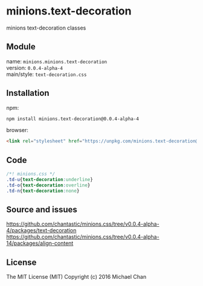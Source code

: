 # minions.text-decoration
minions text-decoration classes

## Module
name: `minions.minions.text-decoration`  
version: `0.0.4-alpha-4`  
main/style: `text-decoration.css`  

## Installation
npm:
```bash
npm install minions.text-decoration@0.0.4-alpha-4
```

browser:
```html
<link rel="stylesheet" href="https://unpkg.com/minions.text-decoration@0.0.4-alpha-4" />
```

## Code
```css
/*! minions.css */
.td-u{text-decoration:underline}
.td-o{text-decoration:overline}
.td-n{text-decoration:none}

```

## Source and issues

https://github.com/chantastic/minions.css/tree/v0.0.4-alpha-4/packages/text-decoration
https://github.com/chantastic/minions.css/tree/v0.0.4-alpha-14/packages/align-content

## License

The MIT License (MIT)
Copyright (c) 2016 Michael Chan